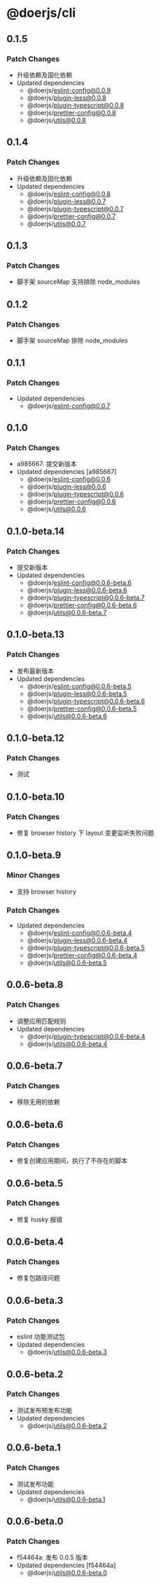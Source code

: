 # @doerjs/cli

## 0.1.5

### Patch Changes

- 升级依赖及固化依赖
- Updated dependencies
  - @doerjs/eslint-config@0.0.9
  - @doerjs/plugin-less@0.0.8
  - @doerjs/plugin-typescript@0.0.8
  - @doerjs/prettier-config@0.0.8
  - @doerjs/utils@0.0.8

## 0.1.4

### Patch Changes

- 升级依赖及固化依赖
- Updated dependencies
  - @doerjs/eslint-config@0.0.8
  - @doerjs/plugin-less@0.0.7
  - @doerjs/plugin-typescript@0.0.7
  - @doerjs/prettier-config@0.0.7
  - @doerjs/utils@0.0.7

## 0.1.3

### Patch Changes

- 脚手架 sourceMap 支持排除 node_modules

## 0.1.2

### Patch Changes

- 脚手架 sourceMap 排除 node_modules

## 0.1.1

### Patch Changes

- Updated dependencies
  - @doerjs/eslint-config@0.0.7

## 0.1.0

### Patch Changes

- a985667: 提交新版本
- Updated dependencies [a985667]
  - @doerjs/eslint-config@0.0.6
  - @doerjs/plugin-less@0.0.6
  - @doerjs/plugin-typescript@0.0.6
  - @doerjs/prettier-config@0.0.6
  - @doerjs/utils@0.0.6

## 0.1.0-beta.14

### Patch Changes

- 提交新版本
- Updated dependencies
  - @doerjs/eslint-config@0.0.6-beta.6
  - @doerjs/plugin-less@0.0.6-beta.6
  - @doerjs/plugin-typescript@0.0.6-beta.7
  - @doerjs/prettier-config@0.0.6-beta.6
  - @doerjs/utils@0.0.6-beta.7

## 0.1.0-beta.13

### Patch Changes

- 发布最新版本
- Updated dependencies
  - @doerjs/eslint-config@0.0.6-beta.5
  - @doerjs/plugin-less@0.0.6-beta.5
  - @doerjs/plugin-typescript@0.0.6-beta.6
  - @doerjs/prettier-config@0.0.6-beta.5
  - @doerjs/utils@0.0.6-beta.6

## 0.1.0-beta.12

### Patch Changes

- 测试

## 0.1.0-beta.10

### Patch Changes

- 修复 browser history 下 layout 变更监听失败问题

## 0.1.0-beta.9

### Minor Changes

- 支持 browser history

### Patch Changes

- Updated dependencies
  - @doerjs/eslint-config@0.0.6-beta.4
  - @doerjs/plugin-less@0.0.6-beta.4
  - @doerjs/plugin-typescript@0.0.6-beta.5
  - @doerjs/prettier-config@0.0.6-beta.4
  - @doerjs/utils@0.0.6-beta.5

## 0.0.6-beta.8

### Patch Changes

- 调整应用匹配规则
- Updated dependencies
  - @doerjs/plugin-typescript@0.0.6-beta.4
  - @doerjs/utils@0.0.6-beta.4

## 0.0.6-beta.7

### Patch Changes

- 移除无用的依赖

## 0.0.6-beta.6

### Patch Changes

- 修复创建应用期间，执行了不存在的脚本

## 0.0.6-beta.5

### Patch Changes

- 修复 husky 报错

## 0.0.6-beta.4

### Patch Changes

- 修复包路径问题

## 0.0.6-beta.3

### Patch Changes

- eslint 功能测试包
- Updated dependencies
  - @doerjs/utils@0.0.6-beta.3

## 0.0.6-beta.2

### Patch Changes

- 测试发布预发布功能
- Updated dependencies
  - @doerjs/utils@0.0.6-beta.2

## 0.0.6-beta.1

### Patch Changes

- 测试发布功能
- Updated dependencies
  - @doerjs/utils@0.0.6-beta.1

## 0.0.6-beta.0

### Patch Changes

- f54464a: 发布 0.0.5 版本
- Updated dependencies [f54464a]
  - @doerjs/utils@0.0.6-beta.0
